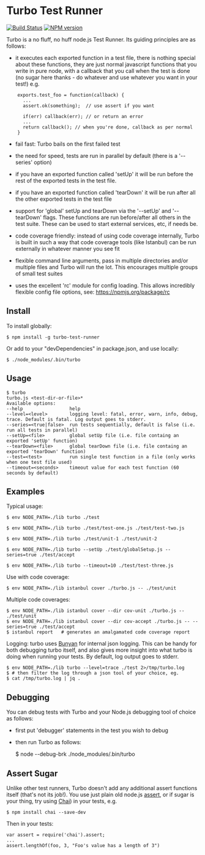 Turbo Test Runner
=================
[![Build Status](https://travis-ci.org/feedhenry/turbo.png?branch=master)](https://travis-ci.org/feedhenry/turbo)
[![NPM version](https://badge.fury.io/js/turbo.png)](http://badge.fury.io/js/turbo)

Turbo is a no fluff, no huff node.js Test Runner. Its guiding principles are as follows:

* it executes each exported function in a test file, there is nothing special about these functions, they are just normal javascript functions that you write in pure node, with a callback that you call when the test is done (no sugar here thanks - do whatever and use whatever you want in your test!) e.g.

```
    exports.test_foo = function(callback) {
      ...
      assert.ok(something);  // use assert if you want

      if(err) callback(err); // or return an error 
      ...
      return callback(); // when you're done, callback as per normal
    }     
```

* fail fast: Turbo bails on the first failed test

* the need for speed, tests are run in parallel by default (there is a '--series' option)

* if you have an exported function called 'setUp' it will be run before the rest of the exported tests in the test file.

* if you have an exported function called 'tearDown' it will be run after all the other exported tests in the test file

* support for 'global' setUp and tearDown via the '--setUp' and '--tearDown' flags. These functions are run before/after all others in the test suite. These can be used to start external services, etc, if needs be.

* code coverage friendly: instead of using code coverage internally, Turbo is built in such a way that code coverage tools (like Istanbul) can be run externally in whatever manner you see fit

* flexible command line arguments, pass in multiple directories and/or multiple files and Turbo will run the lot. This encourages multiple groups of small test suites

* uses the excellent 'rc' module for config loading. This allows incredibly flexible config file options, see: https://npmjs.org/package/rc


Install
-------

To install globally: 

    $ npm install -g turbo-test-runner

Or add to your "devDependencies" in package.json, and use locally: 
   
    $ ./node_modules/.bin/turbo

Usage
-----

```
$ turbo
turbo.js <test-dir-or-file>*
Available options: 
--help                 help
--level=<level>        logging level: fatal, error, warn, info, debug, trace. Default is fatal. Log output goes to stderr.
--series=<true|false>  run tests sequentially, default is false (i.e. run all tests in parallel)
--setUp=<file>         global setUp file (i.e. file containg an exported 'setUp' function)
--tearDown=<file>      global tearDown file (i.e. file containg an exported 'tearDown' function)
--test=<test>          run single test function in a file (only works when one test file used)
--timeout=<seconds>    timeout value for each test function (60 seconds by default)
```

Examples
--------

Typical usage:

    $ env NODE_PATH=./lib turbo ./test

    $ env NODE_PATH=./lib turbo ./test/test-one.js ./test/test-two.js

    $ env NODE_PATH=./lib turbo ./test/unit-1 ./test/unit-2 

    $ env NODE_PATH=./lib turbo --setUp ./test/globalSetup.js --series=true ./test/accept 

    $ env NODE_PATH=./lib turbo --timeout=10 ./test/test-three.js

Use with code coverage:

    $ env NODE_PATH=./lib istanbul cover ./turbo.js -- ./test/unit

Multiple code coverages:

    $ env NODE_PATH=./lib istanbul cover --dir cov-unit ./turbo.js -- ./test/unit
    $ env NODE_PATH=./lib istanbul cover --dir cov-accept ./turbo.js -- --series=true ./test/accept
    $ istanbul report   # generates an amalgamated code coverage report

Logging: turbo uses [Bunyan](https://github.com/trentm/node-bunyan) for internal json logging. This can be handy for both debugging turbo itself, and also gives more insight into what turbo is doing when running your tests. By default, log output goes to stderr.

    $ env NODE_PATH=./lib turbo --level=trace ./test 2>/tmp/turbo.log
    $ # then filter the log through a json tool of your choice, eg.
    $ cat /tmp/turbo.log | jq . 

Debugging
---------

You can debug tests with Turbo and your Node.js debugging tool of choice as follows:

- first put 'debugger' statements in the test you wish to debug
- then run Turbo as follows: 

    $ node --debug-brk ./node_modules/.bin/turbo <turbo-args>


Assert Sugar
------------

Unlike other test runners, Turbo doesn't add any additional assert functions itself (that's not its job!). You use just plain old node.js [assert](http://nodejs.org/api/assert.html), or if sugar is your thing, try using [Chai](http://chaijs.com/)) in your tests, e.g.

```
$ npm install chai --save-dev
```

Then in your tests:

```
var assert = require('chai').assert;
...
assert.lengthOf(foo, 3, "Foo's value has a length of 3")
```

